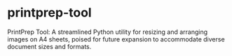 # printprep-tool
PrintPrep Tool: A streamlined Python utility for resizing and arranging images on A4 sheets, poised for future expansion to accommodate diverse document sizes and formats.
